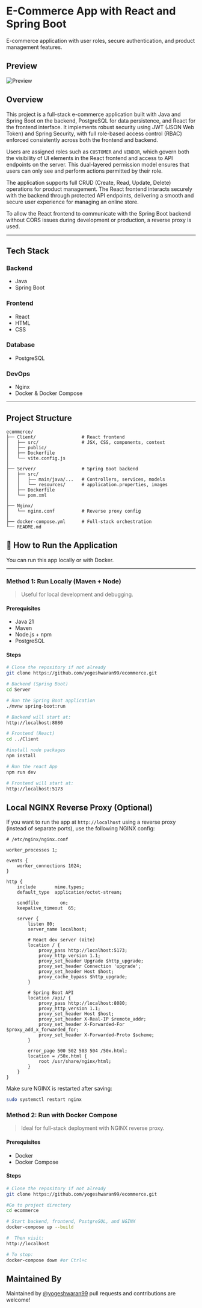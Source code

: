 # E-Commerce App with React and Spring Boot

E-commerce application with user roles, secure authentication, and product management features.

## Preview
![Preview](https://raw.githubusercontent.com/yogeshwaran99/ecommerce/main/Client/public/preview.png)


## Overview

This project is a full-stack e-commerce application built with Java and Spring Boot on the backend, PostgreSQL for data persistence, and React for the frontend interface. It implements robust security using JWT (JSON Web Token) and Spring Security, with full role-based access control (RBAC) enforced consistently across both the frontend and backend.

Users are assigned roles such as `CUSTOMER` and `VENDOR`, which govern both the visibility of UI elements in the React frontend and access to API endpoints on the server. This dual-layered permission model ensures that users can only see and perform actions permitted by their role.

The application supports full CRUD (Create, Read, Update, Delete) operations for product management. The React frontend interacts securely with the backend through protected API endpoints, delivering a smooth and secure user experience for managing an online store.

To allow the React frontend to communicate with the Spring Boot backend without CORS issues during development or production, a reverse proxy is used.

---


## Tech Stack

### Backend
- Java
- Spring Boot

### Frontend
- React
- HTML
- CSS

### Database
- PostgreSQL

### DevOps
- Nginx
- Docker & Docker Compose

---


## Project Structure

```
ecommerce/
├── Client/                 # React frontend
│   ├── src/                # JSX, CSS, components, context
│   ├── public/             
│   ├── Dockerfile
│   └── vite.config.js
│
├── Server/                 # Spring Boot backend
│   ├── src/
│   │   ├── main/java/...   # Controllers, services, models
│   │   └── resources/      # application.properties, images
│   ├── Dockerfile
│   └── pom.xml
│
├── Nginx/
│   └── nginx.conf          # Reverse proxy config
│
├── docker-compose.yml      # Full-stack orchestration
└── README.md
```


## 🚀 How to Run the Application

You can run this app locally or with Docker.

---

### Method 1: Run Locally (Maven + Node)

>    Useful for local development and debugging.

#### Prerequisites

- Java 21  
- Maven  
- Node.js + npm  
- PostgreSQL

#### Steps

```bash
# Clone the repository if not already
git clone https://github.com/yogeshwaran99/ecommerce.git

# Backend (Spring Boot)
cd Server

# Run the Spring Boot application
./mvnw spring-boot:run

# Backend will start at:
http://localhost:8080

# Frontend (React)
cd ../Client

#install node packages
npm install

# Run the react App
npm run dev

# Frontend will start at:
http://localhost:5173
```

## Local NGINX Reverse Proxy (Optional)

If you want to run the app at `http://localhost` using a reverse proxy (instead of separate ports), use the following NGINX config:

```nginx
# /etc/nginx/nginx.conf

worker_processes 1;

events {
    worker_connections 1024;
}

http {
    include       mime.types;
    default_type  application/octet-stream;

    sendfile        on;
    keepalive_timeout  65;

    server {
        listen 80;
        server_name localhost;

        # React dev server (Vite)
        location / {
            proxy_pass http://localhost:5173;
            proxy_http_version 1.1;
            proxy_set_header Upgrade $http_upgrade;
            proxy_set_header Connection 'upgrade';
            proxy_set_header Host $host;
            proxy_cache_bypass $http_upgrade;
        }

        # Spring Boot API
        location /api/ {
            proxy_pass http://localhost:8080;
            proxy_http_version 1.1;
            proxy_set_header Host $host;
            proxy_set_header X-Real-IP $remote_addr;
            proxy_set_header X-Forwarded-For $proxy_add_x_forwarded_for;
            proxy_set_header X-Forwarded-Proto $scheme;
        }

        error_page 500 502 503 504 /50x.html;
        location = /50x.html {
            root /usr/share/nginx/html;
        }
    }
}
```
Make sure NGINX is restarted after saving:
```bash
sudo systemctl restart nginx
```

### Method 2: Run with Docker Compose

>    Ideal for full-stack deployment with NGINX reverse proxy.

#### Prerequisites
  - Docker
  - Docker Compose

#### Steps

```bash
# Clone the repository if not already
git clone https://github.com/yogeshwaran99/ecommerce.git

#Go to project directory
cd ecommerce

# Start backend, frontend, PostgreSQL, and NGINX
docker-compose up --build

#  Then visit:
http://localhost

# To stop:
docker-compose down #or Ctrl+c
```

## Maintained By

Maintained by [@yogeshwaran99](https://github.com/yogeshwaran99)
pull requests and contributions are welcome!
